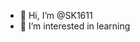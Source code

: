 - 👋 Hi, I’m @SK1611
- 👀 I’m interested in learning

<!---
SK1611/SK1611 is a ✨ special ✨ repository because its `README.md` (this file) appears on your GitHub profile.
You can click the Preview link to take a look at your changes.
--->
